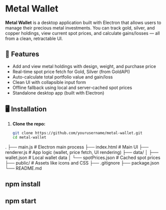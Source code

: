 # Metal Wallet

**Metal Wallet** is a desktop application built with Electron that allows users to manage their precious metal investments. You can track gold, silver, and copper holdings, view current spot prices, and calculate gains/losses — all from a clean, retractable UI.

## 🚀 Features

- Add and view metal holdings with design, weight, and purchase price
- Real-time spot price fetch for Gold, Silver (from GoldAPI)
- Auto-calculate total portfolio value and gain/loss
- Clean UI with collapsible input form
- Offline fallback using local and server-cached spot prices
- Standalone desktop app (built with Electron)

## 🖥️ Installation

1. **Clone the repo:**

   ```bash
   git clone https://github.com/yourusername/metal-wallet.git
   cd metal-wallet

.
├── main.js             # Electron main process
├── index.html          # Main UI
├── renderer.js         # App logic (wallet, price fetch, UI rendering)
├── data/
│   ├── wallet.json     # Local wallet data
│   └── spotPrices.json # Cached spot prices
├── public/             # Assets like icons and CSS
├── .gitignore
├── package.json
└── README.md


## npm install

## npm start 